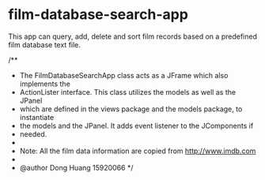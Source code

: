 # film-database-search-app
This app can query, add, delete and sort film records based on a predefined film database text file.

/**
 * The FilmDatabaseSearchApp class acts as a JFrame which also implements the
 * ActionLister interface. This class utilizes the models as well as the JPanel
 * which are defined in the views package and the models package, to instantiate
 * the models and the JPanel. It adds event listener to the JComponents if
 * needed.
 * 
 * Note: All the film data information are copied from http://www.imdb.com
 * 
 * @author Dong Huang 15920066
 */
